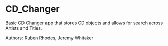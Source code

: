 CD_Changer
================== 

Basic CD Changer app that stores CD objects and allows for search across Artists and Titles.

Authors: Ruben Rhodes, Jeremy Whitaker